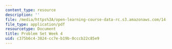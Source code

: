 ```yaml
---
content_type: resource
description: ''
file: /media/https%3A/open-learning-course-data-rc.s3.amazonaws.com/14-12-economic-applications-of-game-theory-fall-2012/c375b6c43824cc7eb19b0cccb22c85e9_MIT14_12F12_recitation%202.pdf
file_type: application/pdf
resourcetype: Document
title: Problem Set Week 4
uid: c375b6c4-3824-cc7e-b19b-0cccb22c85e9
---
```

